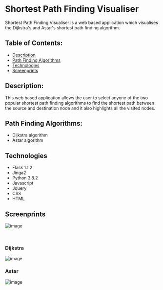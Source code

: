 # Shortest Path Finding Visualiser

Shortest Path Finding Visualiser is a web based application which visualises the Dijkstra's and Astar's shortest path finding algorithm.

## Table of Contents:
* [Description](#Description)
* [Path Finding Algorithms](#Path-Finding-Algorithms)
* [Technologies](#Technologies)
* [Screenprints](#Screenprints)

## Description: <br>
This web based application allows the user to select anyone of the two popular shortest path finding algorithms to find the shortest path between the source and destination node and it also highlights all the visited nodes.

## Path Finding Algorithms:
* Dijkstra algorithm
* Astar algorithm

## Technologies
* Flask 1.1.2
* Jinga2
* Python 3.8.2
* Javascript
* Jquery
* CSS
* HTML

## Screenprints

![image](https://user-images.githubusercontent.com/8282374/79353895-500bf800-7f59-11ea-99bc-ec4d0229c27d.png)

<br>

### Dijkstra
![image](https://user-images.githubusercontent.com/8282374/79354109-99f4de00-7f59-11ea-8760-9e218496e587.png)

### Astar
![image](https://user-images.githubusercontent.com/8282374/79354200-ba249d00-7f59-11ea-94a4-a49678cf07f3.png)


